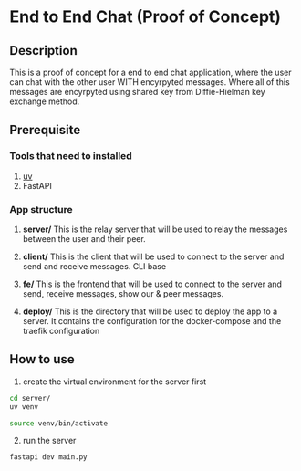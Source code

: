 # End to End Chat (Proof of Concept)

## Description
This is a proof of concept for a end to end chat application, where the user can chat with the other user WITH encyrpyted messages. Where all of this messages are encyrpyted using shared key from Diffie-Hielman key exchange method.

## Prerequisite
### Tools that need to installed
1) [uv](https://github.com/astral-sh/uv)
2) FastAPI

### App structure
1) **server/** 
This is the relay server that will be used to relay the messages between the user and their peer.

2) **client/** 
This is the client that will be used to connect to the server and send and receive messages. CLI base

3) **fe/**
This is the frontend that will be used to connect to the server and send, receive messages, show our & peer messages.

4) **deploy/**
This is the directory that will be used to deploy the app to a server. It contains the configuration for the docker-compose and the traefik configuration

## How to use
1) create the virtual environment for the server first
```bash
cd server/
uv venv

source venv/bin/activate
```

2) run the server
```bash
fastapi dev main.py
```
